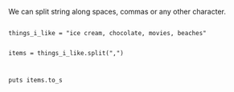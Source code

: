 We can split string along
spaces, commas or any other
character.

<codeblock language="ruby" type="lesson">
<code>
things_i_like = "ice cream, chocolate, movies, beaches"

items = things_i_like.split(",")

puts items.to_s
</code>
</codeblock>